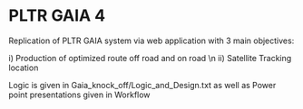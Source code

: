 # PLTR GAIA 4

Replication of PLTR GAIA system via web application with 3 main objectives:

i) Production of optimized route off road and on road \n
ii) Satellite Tracking location

Logic is given in Gaia_knock_off/Logic_and_Design.txt as well as Power point presentations given in
Workflow